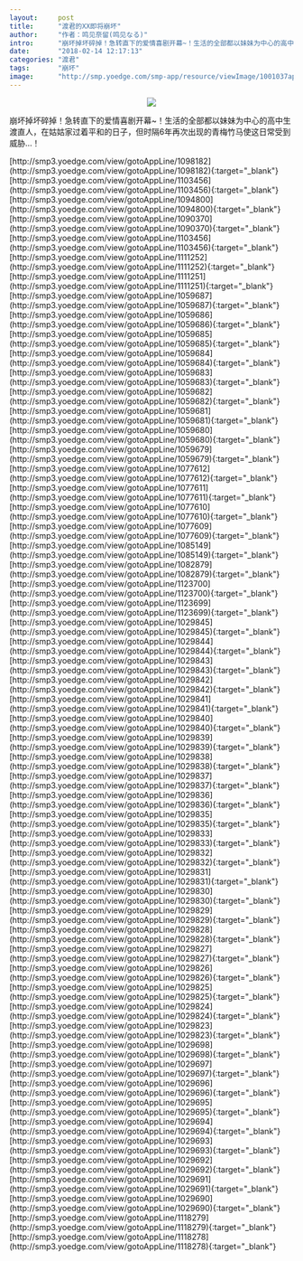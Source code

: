 ```yaml
---
layout:     post
title:      "渡君的XX即将崩坏"
author:     "作者：鸣见奈留(鸣见なる)"
intro:      "崩坏掉坏碎掉！急转直下的爱情喜剧开幕~！生活的全部都以妹妹为中心的高中生渡直人，在姑姑家过着平和的日子，但时隔6年再次出现的青梅竹马使这日常受到威胁…！"
date:       "2018-02-14 12:17:13"
categories: "渡君"
tags:       "崩坏"
image:      "http://smp.yoedge.com/smp-app/resource/viewImage/1001037appline.png"
---
```

<div style="text-align: center">
<p><img src="http://smp.yoedge.com/smp-app/resource/viewImage/1001037appline.png"/></p>
</div>
<p class="post-meta">
<span>崩坏掉坏碎掉！急转直下的爱情喜剧开幕~！生活的全部都以妹妹为中心的高中生渡直人，在姑姑家过着平和的日子，但时隔6年再次出现的青梅竹马使这日常受到威胁…！</span>
</p>
[http://smp3.yoedge.com/view/gotoAppLine/1098182](http://smp3.yoedge.com/view/gotoAppLine/1098182){:target="_blank"}
[http://smp3.yoedge.com/view/gotoAppLine/1103456](http://smp3.yoedge.com/view/gotoAppLine/1103456){:target="_blank"}
[http://smp3.yoedge.com/view/gotoAppLine/1094800](http://smp3.yoedge.com/view/gotoAppLine/1094800){:target="_blank"}
[http://smp3.yoedge.com/view/gotoAppLine/1090370](http://smp3.yoedge.com/view/gotoAppLine/1090370){:target="_blank"}
[http://smp3.yoedge.com/view/gotoAppLine/1103456](http://smp3.yoedge.com/view/gotoAppLine/1103456){:target="_blank"}
[http://smp3.yoedge.com/view/gotoAppLine/1111252](http://smp3.yoedge.com/view/gotoAppLine/1111252){:target="_blank"}
[http://smp3.yoedge.com/view/gotoAppLine/1111251](http://smp3.yoedge.com/view/gotoAppLine/1111251){:target="_blank"}
[http://smp3.yoedge.com/view/gotoAppLine/1059687](http://smp3.yoedge.com/view/gotoAppLine/1059687){:target="_blank"}
[http://smp3.yoedge.com/view/gotoAppLine/1059686](http://smp3.yoedge.com/view/gotoAppLine/1059686){:target="_blank"}
[http://smp3.yoedge.com/view/gotoAppLine/1059685](http://smp3.yoedge.com/view/gotoAppLine/1059685){:target="_blank"}
[http://smp3.yoedge.com/view/gotoAppLine/1059684](http://smp3.yoedge.com/view/gotoAppLine/1059684){:target="_blank"}
[http://smp3.yoedge.com/view/gotoAppLine/1059683](http://smp3.yoedge.com/view/gotoAppLine/1059683){:target="_blank"}
[http://smp3.yoedge.com/view/gotoAppLine/1059682](http://smp3.yoedge.com/view/gotoAppLine/1059682){:target="_blank"}
[http://smp3.yoedge.com/view/gotoAppLine/1059681](http://smp3.yoedge.com/view/gotoAppLine/1059681){:target="_blank"}
[http://smp3.yoedge.com/view/gotoAppLine/1059680](http://smp3.yoedge.com/view/gotoAppLine/1059680){:target="_blank"}
[http://smp3.yoedge.com/view/gotoAppLine/1059679](http://smp3.yoedge.com/view/gotoAppLine/1059679){:target="_blank"}
[http://smp3.yoedge.com/view/gotoAppLine/1077612](http://smp3.yoedge.com/view/gotoAppLine/1077612){:target="_blank"}
[http://smp3.yoedge.com/view/gotoAppLine/1077611](http://smp3.yoedge.com/view/gotoAppLine/1077611){:target="_blank"}
[http://smp3.yoedge.com/view/gotoAppLine/1077610](http://smp3.yoedge.com/view/gotoAppLine/1077610){:target="_blank"}
[http://smp3.yoedge.com/view/gotoAppLine/1077609](http://smp3.yoedge.com/view/gotoAppLine/1077609){:target="_blank"}
[http://smp3.yoedge.com/view/gotoAppLine/1085149](http://smp3.yoedge.com/view/gotoAppLine/1085149){:target="_blank"}
[http://smp3.yoedge.com/view/gotoAppLine/1082879](http://smp3.yoedge.com/view/gotoAppLine/1082879){:target="_blank"}
[http://smp3.yoedge.com/view/gotoAppLine/1123700](http://smp3.yoedge.com/view/gotoAppLine/1123700){:target="_blank"}
[http://smp3.yoedge.com/view/gotoAppLine/1123699](http://smp3.yoedge.com/view/gotoAppLine/1123699){:target="_blank"}
[http://smp3.yoedge.com/view/gotoAppLine/1029845](http://smp3.yoedge.com/view/gotoAppLine/1029845){:target="_blank"}
[http://smp3.yoedge.com/view/gotoAppLine/1029844](http://smp3.yoedge.com/view/gotoAppLine/1029844){:target="_blank"}
[http://smp3.yoedge.com/view/gotoAppLine/1029843](http://smp3.yoedge.com/view/gotoAppLine/1029843){:target="_blank"}
[http://smp3.yoedge.com/view/gotoAppLine/1029842](http://smp3.yoedge.com/view/gotoAppLine/1029842){:target="_blank"}
[http://smp3.yoedge.com/view/gotoAppLine/1029841](http://smp3.yoedge.com/view/gotoAppLine/1029841){:target="_blank"}
[http://smp3.yoedge.com/view/gotoAppLine/1029840](http://smp3.yoedge.com/view/gotoAppLine/1029840){:target="_blank"}
[http://smp3.yoedge.com/view/gotoAppLine/1029839](http://smp3.yoedge.com/view/gotoAppLine/1029839){:target="_blank"}
[http://smp3.yoedge.com/view/gotoAppLine/1029838](http://smp3.yoedge.com/view/gotoAppLine/1029838){:target="_blank"}
[http://smp3.yoedge.com/view/gotoAppLine/1029837](http://smp3.yoedge.com/view/gotoAppLine/1029837){:target="_blank"}
[http://smp3.yoedge.com/view/gotoAppLine/1029836](http://smp3.yoedge.com/view/gotoAppLine/1029836){:target="_blank"}
[http://smp3.yoedge.com/view/gotoAppLine/1029835](http://smp3.yoedge.com/view/gotoAppLine/1029835){:target="_blank"}
[http://smp3.yoedge.com/view/gotoAppLine/1029833](http://smp3.yoedge.com/view/gotoAppLine/1029833){:target="_blank"}
[http://smp3.yoedge.com/view/gotoAppLine/1029832](http://smp3.yoedge.com/view/gotoAppLine/1029832){:target="_blank"}
[http://smp3.yoedge.com/view/gotoAppLine/1029831](http://smp3.yoedge.com/view/gotoAppLine/1029831){:target="_blank"}
[http://smp3.yoedge.com/view/gotoAppLine/1029830](http://smp3.yoedge.com/view/gotoAppLine/1029830){:target="_blank"}
[http://smp3.yoedge.com/view/gotoAppLine/1029829](http://smp3.yoedge.com/view/gotoAppLine/1029829){:target="_blank"}
[http://smp3.yoedge.com/view/gotoAppLine/1029828](http://smp3.yoedge.com/view/gotoAppLine/1029828){:target="_blank"}
[http://smp3.yoedge.com/view/gotoAppLine/1029827](http://smp3.yoedge.com/view/gotoAppLine/1029827){:target="_blank"}
[http://smp3.yoedge.com/view/gotoAppLine/1029826](http://smp3.yoedge.com/view/gotoAppLine/1029826){:target="_blank"}
[http://smp3.yoedge.com/view/gotoAppLine/1029825](http://smp3.yoedge.com/view/gotoAppLine/1029825){:target="_blank"}
[http://smp3.yoedge.com/view/gotoAppLine/1029824](http://smp3.yoedge.com/view/gotoAppLine/1029824){:target="_blank"}
[http://smp3.yoedge.com/view/gotoAppLine/1029823](http://smp3.yoedge.com/view/gotoAppLine/1029823){:target="_blank"}
[http://smp3.yoedge.com/view/gotoAppLine/1029698](http://smp3.yoedge.com/view/gotoAppLine/1029698){:target="_blank"}
[http://smp3.yoedge.com/view/gotoAppLine/1029697](http://smp3.yoedge.com/view/gotoAppLine/1029697){:target="_blank"}
[http://smp3.yoedge.com/view/gotoAppLine/1029696](http://smp3.yoedge.com/view/gotoAppLine/1029696){:target="_blank"}
[http://smp3.yoedge.com/view/gotoAppLine/1029695](http://smp3.yoedge.com/view/gotoAppLine/1029695){:target="_blank"}
[http://smp3.yoedge.com/view/gotoAppLine/1029694](http://smp3.yoedge.com/view/gotoAppLine/1029694){:target="_blank"}
[http://smp3.yoedge.com/view/gotoAppLine/1029693](http://smp3.yoedge.com/view/gotoAppLine/1029693){:target="_blank"}
[http://smp3.yoedge.com/view/gotoAppLine/1029692](http://smp3.yoedge.com/view/gotoAppLine/1029692){:target="_blank"}
[http://smp3.yoedge.com/view/gotoAppLine/1029691](http://smp3.yoedge.com/view/gotoAppLine/1029691){:target="_blank"}
[http://smp3.yoedge.com/view/gotoAppLine/1029690](http://smp3.yoedge.com/view/gotoAppLine/1029690){:target="_blank"}
[http://smp3.yoedge.com/view/gotoAppLine/1118279](http://smp3.yoedge.com/view/gotoAppLine/1118279){:target="_blank"}
[http://smp3.yoedge.com/view/gotoAppLine/1118278](http://smp3.yoedge.com/view/gotoAppLine/1118278){:target="_blank"}


